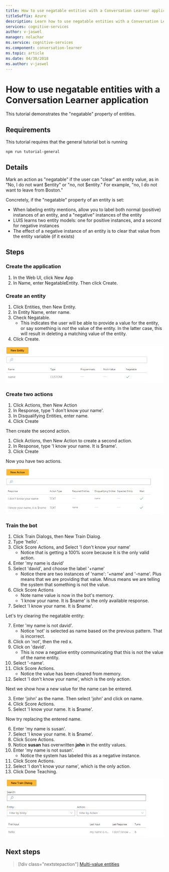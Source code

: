 ```yaml
---
title: How to use negatable entities with a Conversation Learner application - Microsoft Cognitive Services | Microsoft Docs
titleSuffix: Azure
description: Learn how to use negatable entities with a Conversation Learner application.
services: cognitive-services
author: v-jaswel
manager: nolachar
ms.service: cognitive-services
ms.component: conversation-learner
ms.topic: article
ms.date: 04/30/2018
ms.author: v-jaswel
---
```


# How to use negatable entities with a Conversation Learner application

This tutorial demonstrates the "negatable" property of entities.

## Requirements
This tutorial requires that the general tutorial bot is running

	npm run tutorial-general

## Details
Mark an action as "negatable" if the user can "clear" an entity value, as in "No, I do not want $entity" or "no, not $entity." For example, "no, I do not want to leave from Boston."

Concretely, if the "negatable" property of an entity is set:

- When labeling entity mentions, allow you to label both normal (positive) instances of an entity, and a "negative" instances of the entity
- LUIS learns two entity models: one for positive instances, and a second for negative instances
- The effect of a negative instance of an entity is to clear that value from the entity variable (if it exists)

## Steps

### Create the application

1. In the Web UI, click New App
2. In Name, enter NegatableEntity. Then click Create.

### Create an entity

1. Click Entities, then New Entity.
2. In Entity Name, enter name.
3. Check Negatable.
	- This indicates the user will be able to provide a value for the entity, or say something is *not* the value of the entity. In the latter case, this will result in deleting a matching value of the entity.
3. Click Create.

![](../media/tutorial5_entities.PNG)

### Create two actions

1. Click Actions, then New Action
2. In Response, type 'I don't know your name'.
3. In Disqualifying Entities, enter name.
3. Click Create

Then create the second action.

1. Click Actions, then New Action to create a second action.
3. In Response, type 'I know your name. It is $name'.
4. Click Create

Now you have two actions.

![](../media/tutorial5_actions.PNG)

### Train the bot

1. Click Train Dialogs, then New Train Dialog.
2. Type 'hello'.
3. Click Score Actions, and Select 'I don't know your name'
	- Notice that is getting a 100% score because it is the only valid action.
2. Enter 'my name is david'
3. Select 'david', and choose the label '+name'
	- Notice there are two instances of 'name': '+name' and '-name'.  Plus means that we are providing that value. Minus means we are telling the system that something is not the value.
5. Click Score Actions
	- Note name value is now in the bot's memory.
	- 'I know your name. It is $name' is the only available response. 
6. Select 'I know your name. It is $name'.

Let's try clearing the negatable entity:

7. Enter 'my name is not david'.
	- Notice 'not' is selected as name based on the previous pattern. That is incorrect.
2. Click on 'not', then the red x. 
3. Click on 'david'.
	- This is now a negative entity communicating that this is not the value of the name entity.
2. Select '-name'.
3. Click Score Actions.
	- Notice the value has been cleared from memory.
2. Select 'I don't know your name', which is the only action.

Next we show how a new value for the name can be entered.

3. Enter 'john' as the name. Then select 'john' and click on name.
4. Click Score Actions.
5. Select 'I know your name. It is $name'.

Now try replacing the entered name.

6. Enter 'my name is susan'.
7. Select 'I know your name. It is $name'.
7. Click Score Actions.
8. Notice **susan** has overwritten **john** in the entity values.
9. Enter 'my name is not susan'.
	- Notice the system has labeled this as a negative instance.
2. Click Score Actions.
3. Select 'I don't know your name', which is the only action.
7. Click Done Teaching.

![](../media/tutorial5_dialogs.PNG)

## Next steps

> [!div class="nextstepaction"]
> [Multi-value entities](./6-multi-value-entities.md)
